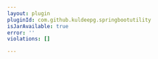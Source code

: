 ```yaml
---
layout: plugin
pluginId: com.github.kuldeepg.springbootutility
isJarAvailable: true
error: ''
violations: []

---
```

